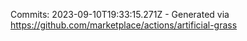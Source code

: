 Commits: 2023-09-10T19:33:15.271Z - Generated via https://github.com/marketplace/actions/artificial-grass
<br>
